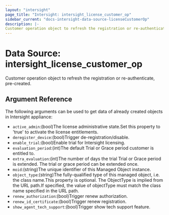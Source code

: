 ```yaml
---
layout: "intersight"
page_title: "Intersight: intersight_license_customer_op"
sidebar_current: "docs-intersight-data-source-licenseCustomerOp"
description: |-
Customer operation object to refresh the registration or re-authenticate, pre-created.
---
```


# Data Source: intersight_license_customer_op
Customer operation object to refresh the registration or re-authenticate, pre-created.
## Argument Reference
The following arguments can be used to get data of already created objects in Intersight appliance:
* `active_admin`:(bool)The license administrative state.Set this property to 'true' to activate the license entitlements.
* `deregister_device`:(bool)Trigger de-registration/disable.
* `enable_trial`:(bool)Enable trial for Intersight licensing.
* `evaluation_period`:(int)The default Trial or Grace period customer is entitled to.
* `extra_evaluation`:(int)The number of days the trial Trial or Grace period is extended. The trial or grace period can be extended once.
* `moid`:(string)The unique identifier of this Managed Object instance.
* `object_type`:(string)The fully-qualified type of this managed object, i.e. the class name.This property is optional. The ObjectType is implied from the URL path.If specified, the value of objectType must match the class name specified in the URL path.
* `renew_authorization`:(bool)Trigger renew authorization.
* `renew_id_certificate`:(bool)Trigger renew registration.
* `show_agent_tech_support`:(bool)Trigger show tech support feature.
